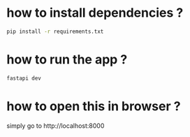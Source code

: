 # how to install dependencies ?
```bash
pip install -r requirements.txt
```

# how to run the app ?
```bash
fastapi dev
```

# how to open this in browser ?
simply go to http://localhost:8000